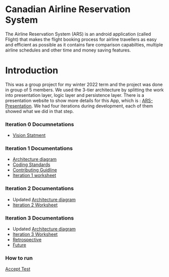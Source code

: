 # Canadian Airline Reservation System
The Airline Reservation System (ARS) is an android application (called Flight) that makes the flight booking process for airline travellers as easy and efficient as possible as it contains fare comparison capabilties, multiple airline schedules and other time and money saving features.
# Introduction
This was a group project for my winter 2022 term and the project was done in group of 5 members. We used the 3-tier architecture by splitting the work into presentation layer, logic layer and persistence layer. There is a presentation website to show more details for this App, which is : [ARS-Presentation](https://makiato1999.github.io/ARS-AirlineReservationSystem/ARS-Presentation-Website/). We had four iterations during development, each of them showed what we did in that step.
### Iteration 0 Documnetations
* [Vision Statment](https://github.com/Makiato1999/ARS-AirlineReservationSystem/blob/main/Vision%20Statement.md)

### Iteration 1 Documentations 
* [Architecture diagram](./ARCHITECTURE.md)
* [Coding Standards](./CodingStandards.md)
* [Contributing Guidline](./Contributing.md) 
* [Iteration 1 worksheet](./i1_worksheet.md)

### Iteration 2 Documentations
* Updated [Architecture diagram](./ARCHITECTURE.md)
* [Iteration 2 Worksheet](./i2_worksheet.md)

### Iteration 3 Documentations
* Updated [Architecture diagram](./ARCHITECTURE.md)
* [Iteration 3 Worksheet](./i3_worksheet.md)
* [Retrospective](./RETROSPECTIVE.md)
* [Future](https://code.cs.umanitoba.ca/winter-2022-a01/group-4/team-flight-4/-/milestones/4#tab-issues)

### How to run
[Accept Test](https://github.com/Makiato1999/ARS-AirlineReservationSystem/blob/main/AcceptanceTest.md)
